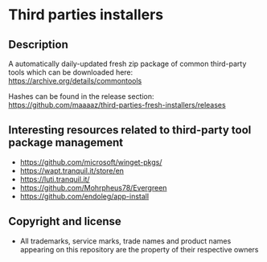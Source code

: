 Third parties installers
========================

Description
-----------
A automatically daily-updated fresh zip package of common third-party tools which can be downloaded here: https://archive.org/details/commontools

Hashes can be found in the release section: https://github.com/maaaaz/third-parties-fresh-installers/releases

  
Interesting resources related to third-party tool package management
--------------------------------------------------------------------
- https://github.com/microsoft/winget-pkgs/
- https://wapt.tranquil.it/store/en
- https://luti.tranquil.it/
- https://github.com/Mohrpheus78/Evergreen
- https://github.com/endoleg/app-install

  
Copyright and license
---------------------
- All trademarks, service marks, trade names and product names appearing on this repository are the property of their respective owners
